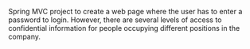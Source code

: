 Spring MVC project to create a web page where the user has to enter a password to login. However, there are several levels of access to confidential information for people occupying different positions in the company.
